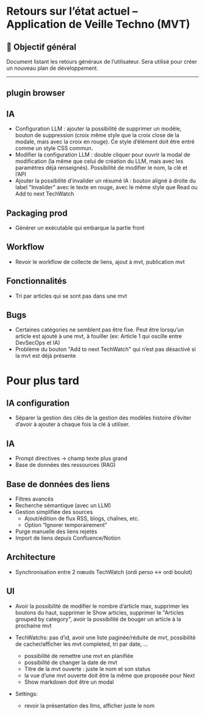 # Retours sur l’état actuel – Application de Veille Techno (MVT)

## 🎯 Objectif général

Document listant les retours généraux de l’utilisateur. Sera utilisé pour créer un nouveau plan de développement.

---

## plugin browser


## IA

* Configuration LLM : ajouter la possibilité de supprimer un modèle, bouton de suppression (croix même style que la croix close de la modale, mais avec la croix en rouge). Ce style d’élément doit être entré comme un style CSS commun.
* Modifier la configuration LLM : double cliquer pour ouvrir la modal de modification (la même que celui de création du LLM, mais avec les paramètres déjà renseignés). Possibilité de modifier le nom, la clé et l’API
* Ajouter la possibilité d’invalider un résumé IA : bouton aligné à droite du label "Invalider" avec le texte en rouge, avec le même style que Read ou Add to next TechWatch

## Packaging prod

* Générer un exécutable qui embarque la partie front

## Workflow

* Revoir le workflow de collecte de liens, ajout à mvt, publication mvt

## Fonctionnalités

* Tri par articles qui se sont pas dans une mvt

## Bugs

* Certaines catégories ne semblent pas être fixe. Peut être lorsqu’un article est ajouté à une mvt, à fouiller (ex: Article 1 qui oscille entre DevSecOps et IA)
* Problème du bouton "Add to next TechWatch" qui n’est pas désactivé si la mvt est déjà présente

# Pour plus tard

## IA configuration

* Séparer la gestion des clés de la gestion des modèles histoire d’éviter d’avoir à ajouter à chaque fois la clé à utiliser.

## IA

* Prompt directives -> champ texte plus grand
* Base de données des ressources (RAG)

## Base de données des liens

* Filtres avancés
* Recherche sémantique (avec un LLM)
* Gestion simplifiée des sources
  * Ajout/édition de flux RSS, blogs, chaînes, etc.
  * Option “Ignorer temporairement” 
* Purge manuelle des liens rejetés 
* Import de liens depuis Confluence/Notion

## Architecture

* Synchronisation entre 2 nœuds TechWatch (ordi perso <-> ordi boulot)

## UI
* Avoir la possibilité de modifier le nombre d’article max, supprimer les boutons du haut, supprimer le Show articles, supprimer le "Articles grouped by category", avoir la possibilité de bouger un article à la prochaine mvt
* TechWatchs: pas d’id, avoir une liste paginée/réduite de mvt, possibilité de cacher/afficher les mvt completed, tri par date, …
    * possibilité de remettre une mvt en planifiée
    * possibilité de changer la date de mvt
    * Titre de la mvt ouverte : juste le nom et son status
    * la vue d’une mvt ouverte doit être la même que proposée pour Next
    * Show markdown doit être un modal

* Settings:
    * revoir la présentation des llms, afficher juste le nom
